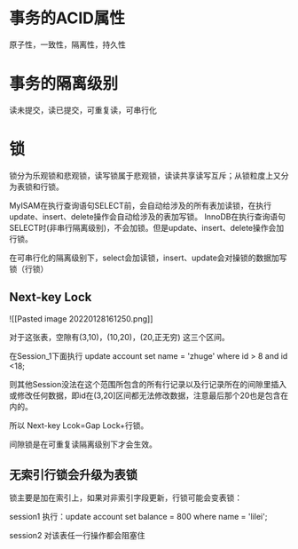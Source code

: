 # 事务的ACID属性
原子性，一致性，隔离性，持久性

# 事务的隔离级别
读未提交，读已提交，可重复读，可串行化

# 锁
锁分为乐观锁和悲观锁，读写锁属于悲观锁，读读共享读写互斥；从锁粒度上又分为表锁和行锁。

MyISAM在执行查询语句SELECT前，会自动给涉及的所有表加读锁，在执行update、insert、delete操作会自动给涉及的表加写锁。
InnoDB在执行查询语句SELECT时(非串行隔离级别)，不会加锁。但是update、insert、delete操作会加行锁。

在可串行化的隔离级别下，select会加读锁，insert、update会对操锁的数据加写锁（行锁）

## Next-key Lock
![[Pasted image 20220128161250.png]]

对于这张表，空隙有(3,10)，(10,20)，(20,正无穷) 这三个区间。

在Session_1下面执行 update account set name = 'zhuge' where id > 8 and id <18;

则其他Session没法在这个范围所包含的所有行记录以及行记录所在的间隙里插入或修改任何数据，即id在(3,20]区间都无法修改数据，注意最后那个20也是包含在内的。

所以 Next-key Lcok=Gap Lock+行锁。

间隙锁是在可重复读隔离级别下才会生效。

## 无索引行锁会升级为表锁

锁主要是加在索引上，如果对非索引字段更新，行锁可能会变表锁：

session1 执行：update account set balance = 800 where name = 'lilei';

session2 对该表任一行操作都会阻塞住


